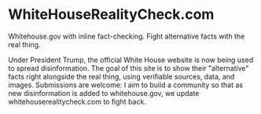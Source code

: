 # WhiteHouseRealityCheck.com
Whitehouse.gov with inline fact-checking. Fight alternative facts with the real thing.

Under President Trump, the official White House website is now being used to spread disinformation. The goal of this site is to show their "alternative" facts right alongside the real thing, using verifiable sources, data, and images. Submissions are welcome: I aim to build a community so that as new disinformation is added to whitehouse.gov, we update whitehouserealitycheck.com to fight back.

